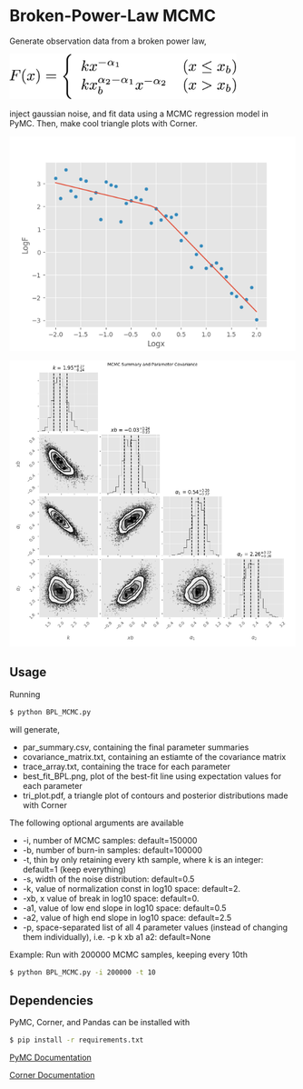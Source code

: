 # Broken-Power-Law MCMC
Generate observation data from a broken power law, 

<img src="bpl_equation.png" width="400">

inject gaussian noise, and fit data using a MCMC regression model in PyMC. Then, make cool triangle plots with Corner. 

![BPL](sample_output/best_fit_BPL.png)


![tri_plot](sample_output/tri_plot.png)

## Usage
Running 
```bash
$ python BPL_MCMC.py
```
will generate,
 - par_summary.csv, containing the final parameter summaries
 - covariance_matrix.txt, containing an estiamte of the covariance matrix
 - trace_array.txt, containing the trace for each parameter
 - best_fit_BPL.png, plot of the best-fit line using expectation values for each parameter
 - tri_plot.pdf, a triangle plot of contours and posterior distributions made with Corner

The following optional arguments are available
- -i, number of MCMC samples: default=150000
- -b, number of burn-in samples: default=100000
- -t, thin by only retaining every kth sample, where k is an integer: default=1 (keep everything)
- -s, width of the noise distribution: default=0.5
- -k, value of normalization const in log10 space: default=2.
- -xb, x value of break in log10 space: default=0.
- -a1, value of low end slope in log10 space: default=0.5
- -a2, value of high end slope in log10 space: default=2.5
- -p, space-separated list of all 4 parameter values (instead of changing them individually), i.e. -p k xb a1 a2: default=None

Example: Run with 200000 MCMC samples, keeping every 10th
```bash
$ python BPL_MCMC.py -i 200000 -t 10
```


## Dependencies
PyMC, Corner, and Pandas can be installed with

```bash
$ pip install -r requirements.txt
```
[PyMC Documentation](http://pymc-devs.github.io/pymc/)

[Corner Documentation](http://corner.readthedocs.io/en/latest/)

